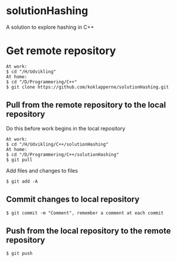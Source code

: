 # solutionHashing
A solution to explore hashing in C++
# Get remote repository
```
At work:
$ cd "/H/Udvikling"
At home:
$ cd "/D/Programmering/C++"
$ git clone https://github.com/koklapperne/solutionHashing.git
```
## Pull from the remote repository to the local repository
Do this before work begins in the local repository
```
At work:
$ cd "/H/Udvikling/C++/solutionHashing"
At home:
$ cd "/D/Programmering/C++/solutionHashing"
$ git pull
```
Add files and changes to files
```
$ git add -A
```
## Commit changes to local repository
```
$ git commit -m "Comment", remember a comment at each commit
```
## Push from the local repository to the remote repository
```
$ git push
```
